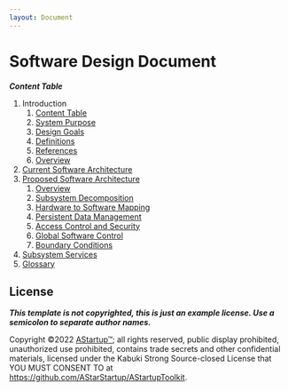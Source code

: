 ```yaml
---
layout: Document
---
```

# Software Design Document

***Content Table***

1. Introduction
   1. [Content Table](ContentTable)
   2. [System Purpose](SystemPurpose)
   3. [Design Goals](DesignGoals)
   4. [Definitions](Definitions)
   5. [References](References)
   6. [Overview](Overview)
2. [Current Software Architecture](CurrentSoftwareArchitecture)
3. [Proposed Software Architecture](ProposedSoftwareArchitecture)
   1. [Overview](Overview)
   2. [Subsystem Decomposition](SubsystemDecomposition)
   3. [Hardware to Software Mapping](HardwareToSoftwareMapping)
   4. [Persistent Data Management](PersistentDataManagement)
   5. [Access Control and Security](AccessControlAndSecurity)
   6. [Global Software Control](GlobalSoftwareControl)
   7. [Boundary Conditions](BoundaryConditions)
4. [Subsystem Services](SubsystemServices)
5. [Glossary](Glossary)

## License

***This template is not copyrighted, this is just an example license. Use a semicolon to separate author names.***

Copyright ©2022 [AStartup™](https://astartup.net); all rights reserved, public display prohibited, unauthorized use prohibited, contains trade secrets and other confidential materials, licensed under the Kabuki Strong Source-closed License that YOU MUST CONSENT TO at <https://github.com/AStarStartup/AStartupToolkit>.
